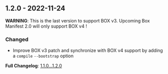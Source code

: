 
## 1.2.0 - 2022-11-24

**WARNING**: This is the last version to support BOX v3. Upcoming Box Manifest 2.0 will only support BOX v4 !

### Changed

- Improve BOX v3 patch and synchronize with BOX v4 support by adding a `compile` `--bootstrap` option

**Full Changelog**: [1.1.0...1.2.0](https://github.com/llaville/box-manifest/compare/1.1.0...1.2.0)
